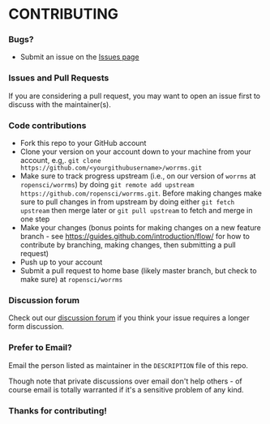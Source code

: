 # CONTRIBUTING #

### Bugs?

* Submit an issue on the [Issues page](https://github.com/ropensci/worrms/issues)

### Issues and Pull Requests

If you are considering a pull request, you may want to open an issue first to discuss with the maintainer(s).

### Code contributions

* Fork this repo to your GitHub account
* Clone your version on your account down to your machine from your account, e.g,. `git clone https://github.com/<yourgithubusername>/worrms.git`
* Make sure to track progress upstream (i.e., on our version of `worrms` at `ropensci/worrms`) by doing `git remote add upstream https://github.com/ropensci/worrms.git`. Before making changes make sure to pull changes in from upstream by doing either `git fetch upstream` then merge later or `git pull upstream` to fetch and merge in one step
* Make your changes (bonus points for making changes on a new feature branch - see <https://guides.github.com/introduction/flow/> for how to contribute by branching, making changes, then submitting a pull request)
* Push up to your account
* Submit a pull request to home base (likely master branch, but check to make sure) at `ropensci/worrms`

### Discussion forum

Check out our [discussion forum](https://discuss.ropensci.org) if you think your issue requires a longer form discussion.

### Prefer to Email? 

Email the person listed as maintainer in the `DESCRIPTION` file of this repo.

Though note that private discussions over email don't help others - of course email is totally warranted if it's a sensitive problem of any kind.

### Thanks for contributing!
